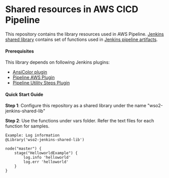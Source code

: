 # Shared resources in AWS CICD Pipeline

This repository contains the library resources used in AWS Pipeline. [Jenkins shared library](https://github.com/wso2/aws-cicd-shared-lib.git) contains set of functions used in [Jenkins pipeline artifacts](https://github.com/wso2/aws-cicd-pipeline.git).


#### Prerequisites  
This library depends on following Jenkins plugins:

* [AnsiColor plugin](https://wiki.jenkins.io/display/JENKINS/AnsiColor+Plugin)
* [Pipeline AWS Plugin](https://wiki.jenkins.io/display/JENKINS/Pipeline+AWS+Plugin)
* [Pipeline Utility Steps Plugin](https://wiki.jenkins.io/display/JENKINS/Pipeline+Utility+Steps+Plugin)


#### Quick Start Guide

 **Step 1**: Configure this repository as a shared library under the name "wso2-jenkins-shared-lib"
 
 **Step 2**: Use the functions under vars folder. Refer the text files for each function for samples.
 
     
```
Example: Log information
@Library('wso2-jenkins-shared-lib')

node("master") {
    stage("HelloworldExample") {
        log.info 'helloworld'
        log.err 'helloworld'
    }
}
```